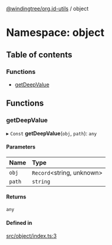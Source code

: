 [@windingtree/org.id-utils](../README.md) / object

# Namespace: object

## Table of contents

### Functions

- [getDeepValue](object.md#getdeepvalue)

## Functions

### getDeepValue

▸ `Const` **getDeepValue**(`obj`, `path`): `any`

#### Parameters

| Name | Type |
| :------ | :------ |
| `obj` | `Record`<string, unknown\> |
| `path` | `string` |

#### Returns

`any`

#### Defined in

[src/object/index.ts:3](https://github.com/windingtree/org.id-sdk/blob/e476ec1/packages/utils/src/object/index.ts#L3)

